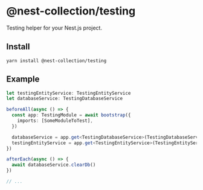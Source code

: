 # @nest-collection/testing

Testing helper for your Nest.js project.

## Install

```
yarn install @nest-collection/testing
```

## Example

```typescript
let testingEntityService: TestingEntityService
let databaseService: TestingDatabaseService

beforeAll(async () => {
  const app: TestingModule = await bootstrap({
    imports: [SomeModuleToTest],
  })

  databaseService = app.get<TestingDatabaseService>(TestingDatabaseService)
  testingEntityService = app.get<TestingEntityService>(TestingEntityService)
})

afterEach(async () => {
  await databaseService.clearDb()
})

// ...
```
